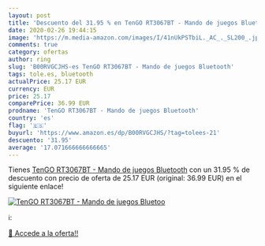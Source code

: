 ```yaml
---
layout: post
title: 'Descuento del 31.95 % en TenGO RT3067BT - Mando de juegos Bluetoo'
date: 2020-02-26 19:44:15
image: 'https://m.media-amazon.com/images/I/41nUkPSTbiL._AC_._SL200_.jpg'
comments: true
category: ofertas
author: ring
slug: 'B00RVGCJHS-es TenGO RT3067BT - Mando de juegos Bluetooth'
tags: tole.es, bluetooth
actualPrice: 25.17 EUR
currency: EUR
price: 25.17
comparePrice: 36.99 EUR
prodname: 'TenGO RT3067BT - Mando de juegos Bluetooth'
country: 'es'
flag: '🇪🇸'
buyurl: 'https://www.amazon.es/dp/B00RVGCJHS/?tag=tolees-21'
descuento: '31.95'
average: '17.071666666666665'
---
```


Tienes [TenGO RT3067BT - Mando de juegos Bluetooth](https://www.amazon.es/dp/B00RVGCJHS/?tag=tolees-21) con un 31.95 % de descuento con precio de oferta de 25.17 EUR (original: 36.99 EUR) en el siguiente enlace!

[![TenGO RT3067BT - Mando de juegos Bluetoo](https://m.media-amazon.com/images/I/41nUkPSTbiL._AC_._SL200_.jpg)](https://www.amazon.es/dp/B00RVGCJHS/?tag=tolees-21)

ℹ️:


[🛒 Accede a la oferta!!](https://www.amazon.es/dp/B00RVGCJHS/?tag=tolees-21)
